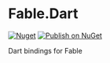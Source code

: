 # Fable.Dart

[![Nuget](https://img.shields.io/nuget/v/Fable.Dart.svg?maxAge=0&colorB=brightgreen)](https://www.nuget.org/packages/Fable.Dart)
[![Publish on NuGet](https://github.com/carne8/Fable.Dart/actions/workflows/publish.yml/badge.svg)](https://github.com/carne8/Fable.Dart/actions/workflows/publish.yml)

Dart bindings for Fable
